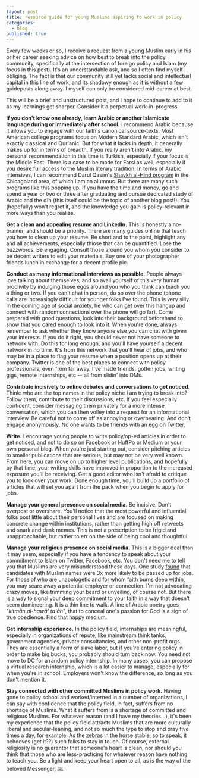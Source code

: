```yaml
---
layout: post
title: resource guide for young Muslims aspiring to work in policy
categories:
  - blog
published: true
---
```


Every few weeks or so, I receive a request from a young Muslim early in his or her career seeking advice on how best to break into the policy community, specifically at the intersection of foreign policy and Islam (my focus in this post). It's an understandable ask, and so I often find myself obliging. The fact is that our community still yet lacks social and intellectual capital in this line of work, and its shadowy enough as it is without a few guideposts along away. I myself can only be considered mid-career at best. 

This will be a brief and unstructured post, and I hope to continue to add to it as my learnings get sharper. Consider it a perpetual work-in-progress.

**If you don't know one already, learn Arabic or another Islamicate language during or immediately after school.** I recommend Arabic because it allows you to engage with our faith's canonical source-texts. Most American college programs focus on Modern Standard Arabic, which isn't exactly classical and Qur'anic. But for what it lacks in depth, it generally makes up for in terms of breadth. If you really aren't into Arabic, my personal recommendation in this time is Turkish, especially if your focus is the Middle East. There is a case to be made for Farsi as well, especially if you desire full access to the Muslim literary tradition. In terms of Arabic intensives, I can recommend Darul Qasim's [Shaykh al-Hind program](https://darulqasim.org/sah) in the Chicagoland area, of which I am an alumnus. But there are many such programs like this popping up. If you have the time and money, go and spend a year or two or three after graduating and pursue dedicated study of Arabic and the dīn (this itself could be the topic of another blog post!). You (hopefully) won't regret it, and the knowledge you gain is policy-relevant in more ways than you realize.

**Get a clean and appealing resume and LinkedIn.** This is honestly a no-brainer, and should be a priority. There are many guides online that teach you how to clean up your resume. Be short and to the point, highlight any and all achievements, especially thiose that can be quantified. Lose the buzzwords. Be engaging. Consult those around you whom you consider to be decent writers to edit your materials. Buy one of your photographer friends lunch in exchange for a decent profile pic.

**Conduct as many informational interviews as possible.** People always love talking about themselves, and so avail yourself of this very human proclivity by indulging those egos around you who you think can teach you a thing or two. If you can't chat in person, do so over the phone (phone calls are increasingly difficult for younger folks I've found. This is very silly. In the coming age of social anxiety, he who can get over this hangup and connect with random connections over the phone will go far). Come prepared with good questions, look into their background beforehand to show that you cared enough to look into it. When you're done, always remember to ask whether they know anyone else you can chat with given your interests. If you do it right, you should never not have someone to network with. Do this for long enough, and you'll have yourself a decent network in no time. It's from this network that you'll hear of jobs, and who may be in a place to flag your resume when a position opens up at their company. Twitter is one of the best places to connect with policy professionals, even from far away. I've made friends, gotten jobs, writing gigs, remote internships, etc -- all from slidin' into DMs. 

**Contribute incisively to online debates and conversations to get noticed.** Think: who are the top names in the policy niche I am trying to break into? Follow them, contribute to their discussions, etc. If you feel especially confident, consider messaging them privately for a more intense conversation, which you can then volley into a request for an informational interview. Be careful not to come off as annoying or overbearing. And don't engage anonymously. No one wants to be friends with an egg on Twitter.

**Write.** I encourage young people to write policy/op-ed articles in order to get noticed, and not to do so on Facebook or HuffPo or Medium or your own personal blog. When you're just starting out, consider pitching articles to smaller publications that are serious, but may not be very well known. From here, you can move on up to higher level publications, and hopefully by that time, your writing skills have improved in proportion to the increased exposure you'll be receiving. Get a good editor who isn't afraid to critique you to look over your work. Done enough time, you'll build up a portfolio of articles that will set you apart from the pack when you begin to apply for jobs.

**Manage your general presence on social media.** Be incisive. Don't overpost or overshare. You'll notice that the most powerful and influential folks post little about their personal lives and are focused on making concrete change within institutions, rather than getting high off retweets and snark and dank memes. This is not a prescription to be frigid and unapproachable, but rather to err on the side of being cool and thoughtful.

**Manage your religious presence on social media.** This is a bigger deal than it may seem, especially if you have a tendency to speak about your commitment to Islam on Twitter, Facebook, etc. You don't need me to tell you that Muslims are very misunderstood these days. One study [found](https://www.standard.co.uk/news/uk/candidates-with-muslimsounding-names-three-times-more-likely-to-be-passed-over-for-jobs-a3459141.html) that candidates with Muslim names were 3x more likely to be passed up for jobs. For those of who are unapologetic and for whom faith burns deep within, you may scare away a potential employer or connection. I'm not advocating crazy moves, like trimming your beard or unveiling, of course not. But there is a way to signal your deep commitment to your faith in a way that doesn't seem domineering. It is a thin line to walk. A line of Arabic poetry goes "*kitmān al-hawā' ta'āh*", that to conceal one's passion for God is a sign of true obedience. Find that happy medium.

**Get internship experience.** In the policy field, internships are meaningful, especially in organizations of repute, like mainstream think tanks, government agencies, private consultancies, and other non-profit orgs. They are essentially a form of slave labor, but if you're entering policy in order to make big bucks, you probably should turn back now. You need not move to DC for a random policy internship. In many cases, you can propose a virtual research internship, which is a lot easier to manage, especially for when you're in school. Employers won't know the difference, so long as you don't mention it.

**Stay connected with other committed Muslims in policy work.** Having gone to policy school and worked/interned in a number of organizations, I can say with confidence that the policy field, in fact, suffers from no shortage of Muslims. What it suffers from is a shortage of committed and religious Muslims. For whatever reason (and I have my theories...), it's been my experience that the policy field attracts Muslims that are more culturally liberal and secular-leaning, and not so much the type to stop and pray five times a day, for example. As the zebras in the horse stable, so to speak, it behooves (get it??) such folks to stay in touch. Of course, external religiosity is no guarantor that someone's heart is clean, nor should you think that those who are less-practicing for whatever reason have nothing to teach you. Be a light and keep your heart open to all, as is the way of the beloved Messenger, ﷺ. 
